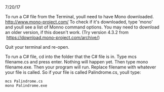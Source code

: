 7/20/17

To run a C# file from the Terminal, youll need to have Mono downloaded. http://www.mono-project.com/ To check if it's downloaded, type 'mono' and youll see a list of Monno command options. You may need to download an older version, if this doesn't work. (Try version 4.3.2 from  https://download.mono-project.com/archive/) 

Quit your terminal and re-open.

To run a C# file, cd into the folder that the C# file is in. Type mcs filename.cs and press enter. Nothing will happen yet. Then type mono filename.exe. Then your program will run. Replace filename with whatever your file is called. So if your file is called Palindrome.cs, youll type: 

```
mcs Palindrome.cs
mono Palindrome.exe
```
